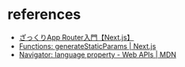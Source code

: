 # references

- [ざっくりApp Router入門【Next.js】](https://zenn.dev/yamadadayo123/articles/6cb4f586de0183#getstaticprops%E3%81%A8getserversideprops-%E3%81%8C%E3%81%AA%E3%81%8F%E3%81%AA%E3%81%A3%E3%81%9F)
- [Functions: generateStaticParams | Next.js](https://nextjs.org/docs/app/api-reference/functions/generate-static-params)
- [Navigator: language property - Web APIs | MDN](https://developer.mozilla.org/en-US/docs/Web/API/Navigator/language)
